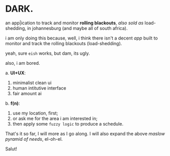 # **DARK.**

an app|ication to track and monitor **rolling blackouts**, _also sold as_ load-shedding, in johannesburg (and maybe all of south africa).

i am only doing this because, well, i think there isn't a decent _app_ built to monitor and track the rolling blackouts (load-shedding).

yeah, sure ``eish`` works, but dam, its ugly.

also, i am bored.

a. **UI+UX**:

1. minimalist clean ui
2. human intitutive interface
3. fair amount ai

b. **f(n)**:

1. use my location, first;
2. or ask me for the area i am interested in;
3. then apply some ``fuzzy logic`` to produce a schedule.

That's it so far, I will more as I go along. I will also expand  the above _maslow pyramid of needs_, el-oh-el.

Salut!

